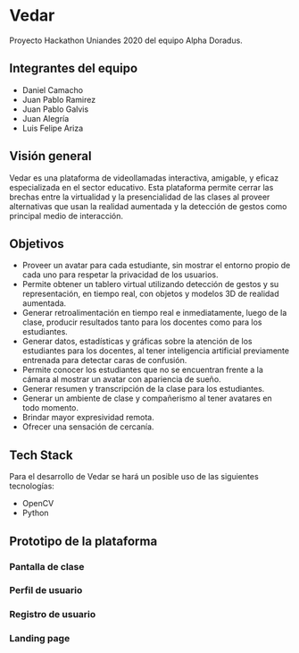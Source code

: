 # Vedar
Proyecto Hackathon Uniandes 2020 del equipo Alpha Doradus.

## Integrantes del equipo

 - Daniel Camacho
 - Juan Pablo Ramirez
 - Juan Pablo Galvis
 - Juan Alegría
 - Luis Felipe Ariza

## Visión general

Vedar es una plataforma de videollamadas interactiva, amigable, y eficaz especializada en el sector educativo. Esta plataforma permite cerrar las brechas entre la virtualidad y la presencialidad de las clases al proveer alternativas que usan la realidad aumentada y la detección de gestos como principal medio de interacción.

## Objetivos

- Proveer un avatar para cada estudiante, sin mostrar el entorno propio de cada uno para respetar la privacidad de los usuarios.
- Permite obtener un tablero virtual utilizando detección de gestos y su representación, en tiempo real, con objetos y modelos 3D de realidad aumentada.
- Generar retroalimentación en tiempo real e inmediatamente, luego de la clase, producir resultados tanto para los docentes como para los estudiantes.
- Generar datos, estadísticas y gráficas sobre la atención de los estudiantes para los docentes, al tener inteligencia artificial previamente entrenada para detectar caras de confusión.
- Permite conocer los estudiantes que no se encuentran frente a la cámara al mostrar un avatar con apariencia de sueño.
- Generar resumen y transcripción de la clase para los estudiantes.
- Generar un ambiente de clase y compañerismo al tener avatares en todo momento.
- Brindar mayor expresividad remota.
- Ofrecer una sensación de cercanía.

## Tech Stack
Para el desarrollo de Vedar se hará un posible uso de las siguientes tecnologías: 
- OpenCV
- Python

## Prototipo de la plataforma

### Pantalla de clase

### Perfil de usuario

### Registro de usuario

### Landing page
